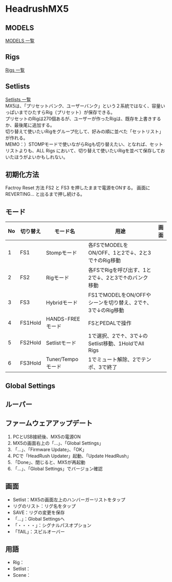 # HeadrushMX5
## MODELS
[MODELS 一覧](https://github.com/78tch/HeadrushMX5/blob/master/Models.md)
  
## Rigs
[Rigs 一覧](https://github.com/78tch/HeadrushMX5/blob/master/Rigs.md)

## Setlists
[Setlists 一覧](https://github.com/78tch/HeadrushMX5/blob/master/Setlists.md)  
MX5は、「プリセットバンク、ユーザーバンク」という２系統ではなく、容量いっぱいまでひたすらRig（プリセット）が保存できる。  
プリセットのRigは270個あるが、ユーザーが作ったRigは、既存を上書きするか、最後尾に追加する。  
切り替えて使いたいRigをグループ化して、好みの順に並べた「セットリスト」が作れる。  
MEMO：）STOMPモードで使いながらRigも切り替えたい、となれば、セットリストよりも、ALL Rigs において、切り替えて使いたいRigを並べて保存しておいたほうがよいかもしれない。  


## 初期化方法
Factroy Reset 方法
FS2 と FS3 を押したままで電源をONする。
画面に REVERTING... と出るまで押し続ける。
  
## モード

|No|切り替え|モード名|用途|画面|
|--|--|--|--|--|
|1|FS1|Stompモード|各FSでMODELをON/OFF、1と2で↓、2と3で↑のRig移動||
|2|FS2|Rigモード|各FSでRigを呼び出す、1と2で↓、2と3で↑のバンク移動||
|3|FS3|Hybridモード|FS1でMODELをON/OFFやシーンを切り替え、2で↑、3で↓のRig移動||
|4|FS1Hold|HANDS-FREEモード|FSとPEDALで操作||
|5|FS2Hold|Setlistモード|1で選択、2で↑、3で↓のSetlist移動、1HoldでAll Rigs||
|6|FS3Hold|Tuner/Tempoモード|1でミュート解除、2でテンポ、3で終了||
  
## Global Settings

## ルーパー

## ファームウェアアップデート
1. PCとUSB接続後、MX5の電源ON
2. MX5の画面右上の「…」、「Global Settings」
3. 「…」、「Firmware Update」、「OK」
4. PCで「HeadRush Updater」起動、「Update HeadRush」
5. 「Done」、閉じると、MX5が再起動
6. 「…」、「Global Settings」でバージョン確認

## 画面
- Setlist：MX5の画面左上のハンバーガーリストをタップ
- リグのリスト：リグ名をタップ
- SAVE：リグの変更を保存
- 「…」：Global Settingsへ
- 「・・・・」：シグナルパスオプション
- 「TAIL」：スピルオーバー

## 用語
- Rig：
- Setlist：
- Scene：